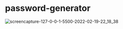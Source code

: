 # password-generator

![screencapture-127-0-0-1-5500-2022-02-19-22_18_38](https://user-images.githubusercontent.com/58707042/154819471-67c1220f-2616-494d-bb91-347bf514f370.png)

